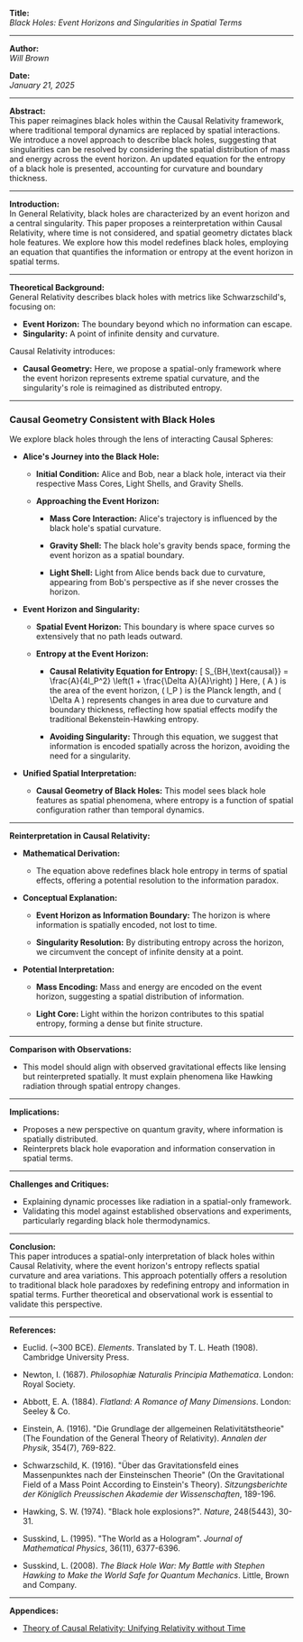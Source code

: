 
**Title:**  
*Black Holes: Event Horizons and Singularities in Spatial Terms*

---

**Author:**  
*Will Brown*

**Date:**  
*January 21, 2025*

---

**Abstract:**  
This paper reimagines black holes within the Causal Relativity framework, where traditional temporal dynamics are replaced by spatial interactions. We introduce a novel approach to describe black holes, suggesting that singularities can be resolved by considering the spatial distribution of mass and energy across the event horizon. An updated equation for the entropy of a black hole is presented, accounting for curvature and boundary thickness.

---

**Introduction:**  
In General Relativity, black holes are characterized by an event horizon and a central singularity. This paper proposes a reinterpretation within Causal Relativity, where time is not considered, and spatial geometry dictates black hole features. We explore how this model redefines black holes, employing an equation that quantifies the information or entropy at the event horizon in spatial terms.

---

**Theoretical Background:**  
General Relativity describes black holes with metrics like Schwarzschild's, focusing on:

- **Event Horizon:** The boundary beyond which no information can escape.
- **Singularity:** A point of infinite density and curvature.

Causal Relativity introduces:

- **Causal Geometry:** Here, we propose a spatial-only framework where the event horizon represents extreme spatial curvature, and the singularity's role is reimagined as distributed entropy.

---

### **Causal Geometry Consistent with Black Holes**

We explore black holes through the lens of interacting Causal Spheres:

- **Alice's Journey into the Black Hole:**

  - **Initial Condition:** Alice and Bob, near a black hole, interact via their respective Mass Cores, Light Shells, and Gravity Shells.

  - **Approaching the Event Horizon:** 

    - **Mass Core Interaction:** Alice's trajectory is influenced by the black hole's spatial curvature.

    - **Gravity Shell:** The black hole's gravity bends space, forming the event horizon as a spatial boundary.

    - **Light Shell:** Light from Alice bends back due to curvature, appearing from Bob's perspective as if she never crosses the horizon.

- **Event Horizon and Singularity:**

  - **Spatial Event Horizon:** This boundary is where space curves so extensively that no path leads outward.

  - **Entropy at the Event Horizon:**

    - **Causal Relativity Equation for Entropy:**
      \[
      S_{BH,\text{causal}} = \frac{A}{4l_P^2} \left(1 + \frac{\Delta A}{A}\right)
      \]
      Here, \( A \) is the area of the event horizon, \( l_P \) is the Planck length, and \( \Delta A \) represents changes in area due to curvature and boundary thickness, reflecting how spatial effects modify the traditional Bekenstein-Hawking entropy.

    - **Avoiding Singularity:** Through this equation, we suggest that information is encoded spatially across the horizon, avoiding the need for a singularity.

- **Unified Spatial Interpretation:**

  - **Causal Geometry of Black Holes:** This model sees black hole features as spatial phenomena, where entropy is a function of spatial configuration rather than temporal dynamics.

---

**Reinterpretation in Causal Relativity:**

- **Mathematical Derivation:**

  - The equation above redefines black hole entropy in terms of spatial effects, offering a potential resolution to the information paradox.

- **Conceptual Explanation:**

  - **Event Horizon as Information Boundary:** The horizon is where information is spatially encoded, not lost to time.

  - **Singularity Resolution:** By distributing entropy across the horizon, we circumvent the concept of infinite density at a point.

- **Potential Interpretation:**

  - **Mass Encoding:** Mass and energy are encoded on the event horizon, suggesting a spatial distribution of information.

  - **Light Core:** Light within the horizon contributes to this spatial entropy, forming a dense but finite structure.

---

**Comparison with Observations:**  
- This model should align with observed gravitational effects like lensing but reinterpreted spatially. It must explain phenomena like Hawking radiation through spatial entropy changes.

---

**Implications:**  
- Proposes a new perspective on quantum gravity, where information is spatially distributed.
- Reinterprets black hole evaporation and information conservation in spatial terms.

---

**Challenges and Critiques:**  
- Explaining dynamic processes like radiation in a spatial-only framework.
- Validating this model against established observations and experiments, particularly regarding black hole thermodynamics.

---

**Conclusion:**  
This paper introduces a spatial-only interpretation of black holes within Causal Relativity, where the event horizon's entropy reflects spatial curvature and area variations. This approach potentially offers a resolution to traditional black hole paradoxes by redefining entropy and information in spatial terms. Further theoretical and observational work is essential to validate this perspective.

---

**References:** 

- Euclid. (~300 BCE). *Elements*. Translated by T. L. Heath (1908). Cambridge University Press.

- Newton, I. (1687). *Philosophiæ Naturalis Principia Mathematica*. London: Royal Society.
  
- Abbott, E. A. (1884). *Flatland: A Romance of Many Dimensions*. London: Seeley & Co.
  
- Einstein, A. (1916). "Die Grundlage der allgemeinen Relativitätstheorie" (The Foundation of the General Theory of Relativity). *Annalen der Physik*, 354(7), 769-822.
  
- Schwarzschild, K. (1916). "Über das Gravitationsfeld eines Massenpunktes nach der Einsteinschen Theorie" (On the Gravitational Field of a Mass Point According to Einstein's Theory). *Sitzungsberichte der Königlich Preussischen Akademie der Wissenschaften*, 189-196.
  
- Hawking, S. W. (1974). "Black hole explosions?". *Nature*, 248(5443), 30-31.

- Susskind, L. (1995). "The World as a Hologram". *Journal of Mathematical Physics*, 36(11), 6377-6396.
  
- Susskind, L. (2008). *The Black Hole War: My Battle with Stephen Hawking to Make the World Safe for Quantum Mechanics*. Little, Brown and Company.

---

**Appendices:**  
- [Theory of Causal Relativity: Unifying Relativity without Time](https://github.com/ENSpunks/Causal-Relativity-Public-/blob/main/Papers/Causal%20Relativity/Theory%20of%20Causal%20Relativity%20(Published%2001-20-25))
